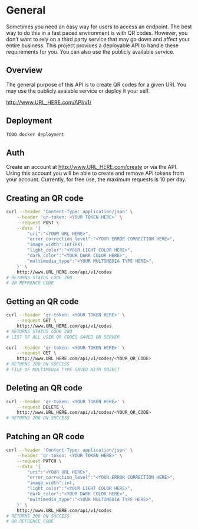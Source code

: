 # General

Sometimes you need an easy way for users to access an endpoint. The best way to do this in a fast paced environment is with QR codes. However, you don’t want to rely on a third party service that may go down and affect your entire business. This project provides a deployable API to handle these requirements for you. You can also use the publicly available service.

## Overview

The general purpose of this API is to create QR codes for a given URI. You may use the publicly avaiable service or deploy it your self.


http://www.URL_HERE.com/API/v1/

## Deployment

```bash
TODO docker deployment
```


## Auth

Create an account at http://www.URL_HERE.com/create or via the API.
Using this account you will be able to create and remove API tokens from your account. Currently, for free use, the maximum requests is 10 per day.


## Creating an QR code

```bash
curl --header 'Content-Type: application/json' \
    --header 'qr-token: <YOUR TOKEN HERE>' \
    --request POST \
    --data '{
        "uri":"<YOUR URL HERE>",
        "error_correction_level":"<YOUR ERROR CORRECTION HERE>",
        "image_width":int(PX),
        "light_color":"<YOUR LIGHT COLOR HERE>",
        "dark_color":"<YOUR DARK COLOR HERE>",
        "multimedia_type":"<YOUR MULTIMEDIA TYPE HERE>",
    }' \
    http://www.URL_HERE.com/api/v1/codes
# RETURNS STATUS CODE 200
# QR REFRENCE CODE
```

## Getting an QR code

```bash
curl --header 'qr-token: <YOUR TOKEN HERE>' \
    --request GET \
    http://www.URL_HERE.com/api/v1/codes
# RETURNS STATUS CODE 200
# LIST OF ALL USER QR CODES SAVED ON SERVER
```

```bash
curl --header 'qr-token: <YOUR TOKEN HERE>' \
    --request GET \
    http://www.URL_HERE.com/api/v1/codes/<YOUR_QR_CODE>
# RETURNS 200 ON SUCCESS
# FILE OF MULTIMEDIA TYPE SAVED WITH OBJECT
```

## Deleting an QR code

```bash
curl --header 'qr-token: <YOUR TOKEN HERE>' \
    --request DELETE \
    http://www.URL_HERE.com/api/v1/codes/<YOUR_QR_CODE>
# RETURNS 200 ON SUCCESS
```

## Patching an QR code

```bash
curl --header 'Content-Type: application/json' \
    --header 'qr-token: <YOUR TOKEN HERE>' \
    --request PATCH \
    --data '{
        "uri":"<YOUR URL HERE>",
        "error_correction_level":"<YOUR ERROR CORRECTION HERE>",
        "image_width":int,
        "light_color":"<YOUR LIGHT COLOR HERE>",
        "dark_color":"<YOUR DARK COLOR HERE>",
        "multimedia_type":"<YOUR MULTIMEDIA TYPE HERE>",
    }' \
    http://www.URL_HERE.com/api/v1/codes
# RETURNS 200 ON SUCCESS
# QR REFRENCE CODE
```
